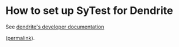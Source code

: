 # How to set up SyTest for Dendrite

See [dendrite's developer documentation](https://github.com/matrix-org/dendrite/blob/main/docs/development/sytest.md#using-the-sytest-docker-image)

([permalink](https://github.com/matrix-org/dendrite/blob/3f727485d6e21a603e4df1cb31c3795cc1023caa/docs/development/sytest.md#using-the-sytest-docker-image)).

